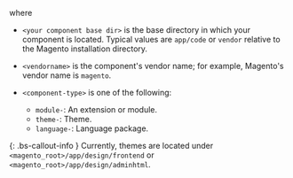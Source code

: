 where

* `<your component base dir>` is the base directory in which your component is located. Typical values are `app/code` or `vendor` relative to the Magento installation directory.
* `<vendorname>` is the component's vendor name; for example, Magento's vendor name is `magento`.
* `<component-type>` is one of the following:

   * `module-`: An extension or module.
   * `theme-`: Theme.
   * `language-`: Language package.

{: .bs-callout-info }
Currently, themes are located under `<magento_root>/app/design/frontend` or `<magento_root>/app/design/adminhtml`.

